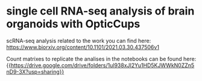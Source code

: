 # single cell RNA-seq analysis of brain organoids with OpticCups 
scRNA-seq analysis related to the work you can find here: https://www.biorxiv.org/content/10.1101/2021.03.30.437506v1

Count matrixes to replicate the analises in the notebooks can be found here: {{https://drive.google.com/drive/folders/1ul938xJI2Yu1HD5KJWWkN0ZZn5nD9-3X?usp=sharing}}
